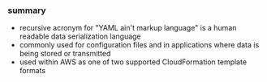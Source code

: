 ### summary

- recursive acronym for "YAML ain't markup language" is a human readable data serialization language
- commonly used for configuration files and in applications where data is being stored or transmitted
- used within AWS as one of two supported CloudFormation template formats
